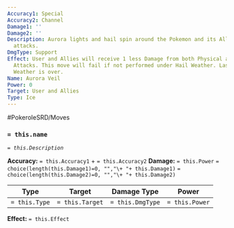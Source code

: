 ```yaml
---
Accuracy1: Special
Accuracy2: Channel
Damage1: ''
Damage2: ''
Description: Aurora lights and hail spin around the Pokemon and its Allies, deflecting
  attacks.
DmgType: Support
Effect: User and Allies will receive 1 less Damage from both Physical and Special
  Attacks. This move will fail if not performed under Hail Weather. Lasts until Hail
  Weather is over.
Name: Aurora Veil
Power: 0
Target: User and Allies
Type: Ice
---
```


#PokeroleSRD/Moves

### `= this.name` 
*`= this.Description`*

**Accuracy:** `= this.Accuracy1` + `= this.Accuracy2`
**Damage:** `= this.Power` `= choice(length(this.Damage1)=0, "","\+ "+ this.Damage1)` `= choice(length(this.Damage2)=0, "","\+ "+ this.Damage2)`

| Type          | Target          | Damage Type          | Power          |
| ------------- | --------------- | ---------------- | -------------- |
| `= this.Type` | `= this.Target` | `= this.DmgType` | `= this.Power` | 

**Effect:** `= this.Effect`